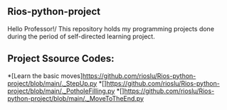 ## Rios-python-project
Hello Professor!/
This repository holds my programming projects done during the period of self-directed learning project.

## Project Ssource Codes:
*[Learn the basic moves]https://github.com/rioslu/Rios-python-project/blob/main/._StepUp.py
*[]https://github.com/rioslu/Rios-python-project/blob/main/._PotholeFilling.py
*[]https://github.com/rioslu/Rios-python-project/blob/main/._MoveToTheEnd.py

